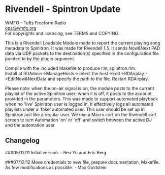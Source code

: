 Rivendell - Spintron Update
========

WMFO - Tufts Freeform Radio  
ops@wmfo.org  
For copyrights and licensing, see TERMS and COPYING.  

This is a Rivendell Loadable Module made to report the current playing song
metadata to Spinitron. It was made for Rivendell 1.5.  It sends Now&Next PAD
data via UDP packets to the destination(s) specified in the configuration file
pointed to by the plugin argument.

Compile with the included Makefile to produce rlm_spinitron.rlm.  
Install at RDAdmin->ManageHosts->select the host->Edit->RDAirplay
  ->EditNow&NextData and specify the path to the file. Restart RDAirplay.

Please note: when the on-air signal is on, the module posts to the current
playlist of the active Spinitron user; when it is off, it posts to the account
provided in the parameters. This was made to support automated playback when no
'live' Spinitron user is logged in. It effectively logs all automated playlists
under a 'fake' automated user. This user should be set up in Spinitron just
like a regular user. We use a Macro cart on the Rivendell cart screen to turn
Automation 'on' or 'off' and switch between the active DJ and the automation
user.

Changelog
---------
###05/12/11
Initial version. - Ben Yu and Eric Berg

###07/12/12
Move credentials to new file, prepare documentation, Makefile.
As few modifications as possible. - Max Goldstein
